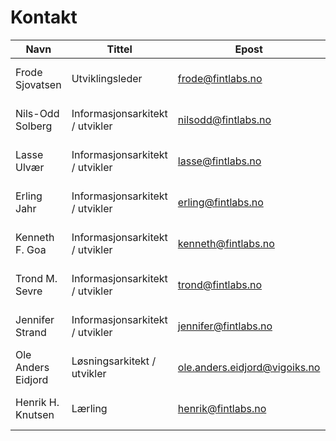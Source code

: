 # Kontakt

| Navn                | Tittel                          | Epost                         | Mobil      |
|---------------------|---------------------------------|-------------------------------|------------|
| Frode Sjovatsen     | Utviklingsleder                 | frode@fintlabs.no             | 908 82 080 |
| Nils-Odd Solberg    | Informasjonsarkitekt / utvikler | nilsodd@fintlabs.no           | 928 64 467 |
| Lasse Ulvær         | Informasjonsarkitekt / utvikler | lasse@fintlabs.no             | 480 35 871 |
| Erling Jahr         | Informasjonsarkitekt / utvikler | erling@fintlabs.no            | 413 55 262 |
| Kenneth F. Goa      | Informasjonsarkitekt / utvikler | kenneth@fintlabs.no           | 920 43 542 |
| Trond M. Sevre      | Informasjonsarkitekt / utvikler | trond@fintlabs.no             | 984 51 020 |
| Jennifer Strand     | Informasjonsarkitekt / utvikler | jennifer@fintlabs.no          | 980 98 680 |
| Ole Anders Eidjord  | Løsningsarkitekt / utvikler     | ole.anders.eidjord@vigoiks.no | 959 72 925 |
| Henrik H. Knutsen   | Lærling                         | henrik@fintlabs.no            | 453 71 585 |
